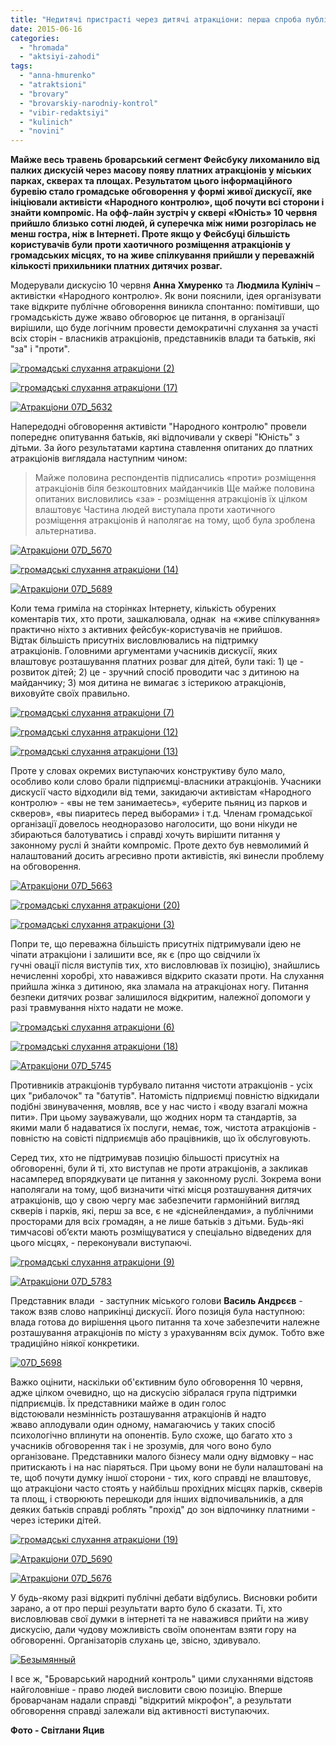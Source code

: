 ```yaml
---
title: "Недитячі пристрасті через дитячі атракціони: перша спроба публічних дебатів у Броварах"
date: 2015-06-16
categories: 
  - "hromada"
  - "aktsiyi-zahodi"
tags: 
  - "anna-hmurenko"
  - "atraktsioni"
  - "brovary"
  - "brovarskiy-narodniy-kontrol"
  - "vibir-redaktsiyi"
  - "kulinich"
  - "novini"
---
```


**Майже весь травень броварський сегмент Фейсбуку лихоманило від палких дискусій через масову появу платних атракціонів у міських парках, скверах та площах. Результатом цього інформаційного буревію стало громадське обговорення у формі живої дискусії, яке ініціювали активісти «Народного контролю», щоб почути всі сторони і знайти компроміс. На офф-лайн зустріч у сквері «Юність» 10 червня прийшло близько сотні людей, й суперечка між ними розгорілась не менш гостра, ніж в Інтернеті. Проте якщо у Фейсбуці більшість користувачів були проти хаотичного розміщення атракціонів у громадських місцях, то на живе спілкування прийшли у переважній кількості прихильники платних дитячих розваг.**

Модерували дискусію 10 червня **Анна Хмуренко** та **Людмила Кулініч** – активістки «Народного контролю». Як вони пояснили, ідея організувати таке відкрите публічне обговорення виникла спонтанно: помітивши, що громадськість дуже жваво обговорює це питання, в організації вирішили, що буде логічним провести демократичні слухання за участі всіх сторін - власників атракціонів, представників влади та батьків, які "за" і "проти".

[![громадські слухання атракціони (2)](https://mpz.brovary.org/wp-content/uploads/2015/06/gromadski-sluhannya-atraktsiony-2.jpg)](https://mpz.brovary.org/wp-content/uploads/2015/06/gromadski-sluhannya-atraktsiony-2.jpg)

[![громадські слухання атракціони (17)](https://mpz.brovary.org/wp-content/uploads/2015/06/gromadski-sluhannya-atraktsiony-17.jpg)](https://mpz.brovary.org/wp-content/uploads/2015/06/gromadski-sluhannya-atraktsiony-17.jpg)

[![Атракціони 07D_5632](https://mpz.brovary.org/wp-content/uploads/2015/06/Atraktsiony-07D_5632.jpg)](https://mpz.brovary.org/wp-content/uploads/2015/06/Atraktsiony-07D_5632.jpg)

Напередодні обговорення активісти "Народного контролю" провели попереднє опитування батьків, які відпочивали у сквері "Юність" з дітьми. За його результатами картина ставлення опитаних до платних атракціонів виглядала наступним чином:

> Майже половина респондентів підписались «проти» розміщення атракціонів біля безкоштовних майданчиків Ще майже половина опитаних висловились «за» - розміщення атракціонів їх цілком влаштовує Частина людей виступала проти хаотичного розміщення атракціонів й наполягає на тому, щоб була зроблена альтернатива.

[![Атракціони 07D_5670](https://mpz.brovary.org/wp-content/uploads/2015/06/Atraktsiony-07D_5670.jpg)](https://mpz.brovary.org/wp-content/uploads/2015/06/Atraktsiony-07D_5670.jpg)

[![громадські слухання атракціони (14)](https://mpz.brovary.org/wp-content/uploads/2015/06/gromadski-sluhannya-atraktsiony-14.jpg)](https://mpz.brovary.org/wp-content/uploads/2015/06/gromadski-sluhannya-atraktsiony-14.jpg)

[![Атракціони 07D_5689](https://mpz.brovary.org/wp-content/uploads/2015/06/Atraktsiony-07D_5689.jpg)](https://mpz.brovary.org/wp-content/uploads/2015/06/Atraktsiony-07D_5689.jpg)

Коли тема гриміла на сторінках Інтернету, кількість обурених коментарів тих, хто проти, зашкалювала, однак  на «живе спілкування» практично ніхто з активних фейсбук-користувачів не прийшов. Відтак більшість присутніх висловлювались на підтримку атракціонів. Головними аргументами учасників дискусії, яких влаштовує розташування платних розваг для дітей, були такі: 1) це - розвиток дітей; 2) це - зручний спосіб проводити час з дитиною на майданчику; 3) моя дитина не вимагає з істерикою атракціонів, виховуйте своїх правильно.

[![громадські слухання атракціони (7)](https://mpz.brovary.org/wp-content/uploads/2015/06/gromadski-sluhannya-atraktsiony-7.jpg)](https://mpz.brovary.org/wp-content/uploads/2015/06/gromadski-sluhannya-atraktsiony-7.jpg)

[![громадські слухання атракціони (12)](https://mpz.brovary.org/wp-content/uploads/2015/06/gromadski-sluhannya-atraktsiony-12.jpg)](https://mpz.brovary.org/wp-content/uploads/2015/06/gromadski-sluhannya-atraktsiony-12.jpg)

[![громадські слухання атракціони (13)](https://mpz.brovary.org/wp-content/uploads/2015/06/gromadski-sluhannya-atraktsiony-13.jpg)](https://mpz.brovary.org/wp-content/uploads/2015/06/gromadski-sluhannya-atraktsiony-13.jpg)

Проте у словах окремих виступаючих конструктиву було мало, особливо коли слово брали підприємці-власники атракціонів. Учасники дискусії часто відходили від теми, закидаючи активістам «Народного контролю» - «вы не тем занимаетесь», «уберите пьяниц из парков и скверов», «вы пиаритесь перед выборами» і т.д. Членам громадської організації довелось неодноразово наголосити, що вони нікуди не збираються балотуватись і справді хочуть вирішити питання у законному руслі й знайти компроміс. Проте дехто був невмолимий й налаштований досить агресивно проти активістів, які винесли проблему на обговорення.

[![Атракціони 07D_5663](https://mpz.brovary.org/wp-content/uploads/2015/06/Atraktsiony-07D_5663.jpg)](https://mpz.brovary.org/wp-content/uploads/2015/06/Atraktsiony-07D_5663.jpg)

[![громадські слухання атракціони (20)](https://mpz.brovary.org/wp-content/uploads/2015/06/gromadski-sluhannya-atraktsiony-20.jpg)](https://mpz.brovary.org/wp-content/uploads/2015/06/gromadski-sluhannya-atraktsiony-20.jpg)

[![громадські слухання атракціони (3)](https://mpz.brovary.org/wp-content/uploads/2015/06/gromadski-sluhannya-atraktsiony-3.jpg)](https://mpz.brovary.org/wp-content/uploads/2015/06/gromadski-sluhannya-atraktsiony-3.jpg)

Попри те, що переважна більшість присутніх підтримували ідею не чіпати атракціони і залишити все, як є (про що свідчили їх гучні овації після виступів тих, хто висловлював їх позицію), знайшлись нечисленні хоробрі, хто наважився відкрито сказати проти. На слухання прийшла жінка з дитиною, яка зламала на атракціонах ногу. Питання безпеки дитячих розваг залишилося відкритим, належної допомоги у разі травмування ніхто надати не може.

[![громадські слухання атракціони (6)](https://mpz.brovary.org/wp-content/uploads/2015/06/gromadski-sluhannya-atraktsiony-6.jpg)](https://mpz.brovary.org/wp-content/uploads/2015/06/gromadski-sluhannya-atraktsiony-6.jpg)

[![громадські слухання атракціони (18)](https://mpz.brovary.org/wp-content/uploads/2015/06/gromadski-sluhannya-atraktsiony-18.jpg)](https://mpz.brovary.org/wp-content/uploads/2015/06/gromadski-sluhannya-atraktsiony-18.jpg)

[![Атракціони 07D_5745](https://mpz.brovary.org/wp-content/uploads/2015/06/Atraktsiony-07D_5745.jpg)](https://mpz.brovary.org/wp-content/uploads/2015/06/Atraktsiony-07D_5745.jpg)

Противників атракціонів турбувало питання чистоти атракціонів - усіх цих "рибалочок" та "батутів". Натомість підприємці повністю відкидали подібні звинувачення, мовляв, все у нас чисто і «воду взагалі можна пити». При цьому зауважували, що жодних норм та стандартів, за якими мали б надаватися їх послуги, немає, тож, чистота атракціонів - повністю на совісті підприємців або працівників, що їх обслуговують.

Серед тих, хто не підтримував позицію більшості присутніх на обговоренні, були й ті, хто виступав не проти атракціонів, а закликав насамперед впорядкувати це питання у законному руслі. Зокрема вони наполягали на тому, щоб визначити чіткі місця розташування дитячих атракціонів, що у свою чергу має забезпечити гармонійний вигляд скверів і парків, які, перш за все, є не «діснейлендами», а публічними просторами для всіх громадян, а не лише батьків з дітьми. Будь-які тимчасові об’єкти мають розміщуватися у спеціально відведених для цього місцях, - переконували виступаючі.

[![громадські слухання атракціони (9)](https://mpz.brovary.org/wp-content/uploads/2015/06/gromadski-sluhannya-atraktsiony-9.jpg)](https://mpz.brovary.org/wp-content/uploads/2015/06/gromadski-sluhannya-atraktsiony-9.jpg)

[![Атракціони 07D_5783](https://mpz.brovary.org/wp-content/uploads/2015/06/Atraktsiony-07D_5783.jpg)](https://mpz.brovary.org/wp-content/uploads/2015/06/Atraktsiony-07D_5783.jpg)

Представник влади  - заступник міського голови **Василь Андрєєв** \- також взяв слово наприкінці дискусії. Його позиція була наступною: влада готова до вирішення цього питання та хоче забезпечити належне розташування атракціонів по місту з урахуванням всіх думок. Тобто вже традиційно ніякої конкретики.

[![07D_5698](https://mpz.brovary.org/wp-content/uploads/2015/06/07D_5698.jpg)](https://mpz.brovary.org/wp-content/uploads/2015/06/07D_5698.jpg)

Важко оцінити, наскільки об'єктивним було обговорення 10 червня, адже цілком очевидно, що на дискусію зібралася група підтримки підприємців. Їх представники майже в один голос відстоювали незмінність розташування атракціонів й надто жваво аплодували один одному, намагаючись у таких спосіб психологічно вплинути на опонентів. Було схоже, що багато хто з учасників обговорення так і не зрозумів, для чого воно було організоване. Представники малого бізнесу мали одну відмовку – нас притискають і на нас піаряться. При цьому вони не були налаштовані на те, щоб почути думку іншої сторони - тих, кого справді не влаштовує, що атракціони часто стоять у найбільш прохідних місцях парків, скверів та площ, і створюють перешкоди для інших відпочивальників, а для деяких батьків справді роблять "прохід" до зон відпочинку платними - через істерики дітей.

[![громадські слухання атракціони (19)](https://mpz.brovary.org/wp-content/uploads/2015/06/gromadski-sluhannya-atraktsiony-19.jpg)](https://mpz.brovary.org/wp-content/uploads/2015/06/gromadski-sluhannya-atraktsiony-19.jpg)

[![Атракціони 07D_5690](https://mpz.brovary.org/wp-content/uploads/2015/06/Atraktsiony-07D_5690.jpg)](https://mpz.brovary.org/wp-content/uploads/2015/06/Atraktsiony-07D_5690.jpg)

[![Атракціони 07D_5676](https://mpz.brovary.org/wp-content/uploads/2015/06/Atraktsiony-07D_5676.jpg)](https://mpz.brovary.org/wp-content/uploads/2015/06/Atraktsiony-07D_5676.jpg)

У будь-якому разі відкриті публічні дебати відбулись. Висновки робити зарано, а от про перші результати варто було б сказати. Ті, хто висловлював свої думки в інтернеті та не наважився прийти на живу дискусію, дали чудову можливість своїм опонентам взяти гору на обговоренні. Організаторів слухань це, звісно, здивувало.

[![Безымянный](https://mpz.brovary.org/wp-content/uploads/2015/06/Bezymyannyj.png)](https://mpz.brovary.org/wp-content/uploads/2015/06/Bezymyannyj.png)

І все ж, "Броварський народний контроль" цими слуханнями відстояв найголовніше - право людей висловити свою позицію. Вперше броварчанам надали справді "відкритий мікрофон", а результати обговорення справді залежали від активності виступаючих.

**Фото - Світлани Яцив**
